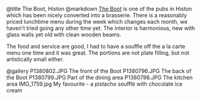 @title		The Boot, Histon
@markdown
[The Boot](https://boothiston.com/) is one of the pubs in Histon
which has been nicely converted into a brasserie. There is a
reasonably priced lunchtime menu during the week which changes each
month, we haven't tried going any other time yet. The interior is
harmonious, new with glass walls yet old with clean wooden beams.

The food and service are good, I had to have a souffle off the
a la carte menu one time and it was great. The portions are not
plate filling, but not artistically small either.

@gallery
P1380802.JPG		The front of the Boot
P1380796.JPG		The back of the Boot
P1380799.JPG		Part of the dining area
P1380798.JPG		The kitchen area
IMG_1759.jpg		My favourite - a pistacho souffl&eacute; with chocolate ice cream
